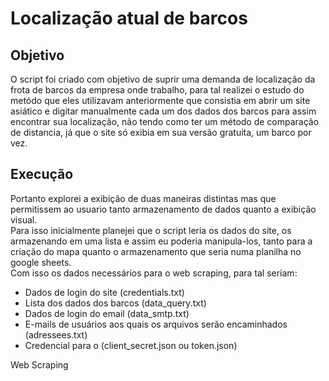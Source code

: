 # Localização atual de barcos

<h2>Objetivo</h2> 
<p>
    O script foi criado com objetivo de suprir uma demanda de localização da frota de barcos da empresa onde trabalho,
    para tal realizei o estudo do metódo que eles utilizavam anteriormente que consistia em abrir um site asiático e digitar manualmente cada 
    um dos dados dos barcos para assim encontrar sua localização, não tendo como ter um método de comparação de distancia, já que o site só exibia em sua 
    versão gratuita, um barco por vez. 
</p>
<h2>Execução</h2>
<p>
    Portanto explorei a exibição de duas maneiras distintas mas que permitissem ao usuario tanto armazenamento de dados quanto a exibição visual. 
    <br>
    Para isso inicialmente planejei que o script leria os dados do site, os armazenando em uma lista e assim eu poderia manipula-los, tanto para a criação do mapa
    quanto o armazenamento que seria numa planilha no google sheets.
    <br>
    Com isso os dados necessários para o web scraping, para tal seriam: 
        <ul>
            <li>Dados de login do site (credentials.txt)</li>
            <li>Lista dos dados dos barcos (data_query.txt)</li>
            <li>Dados de login do email (data_smtp.txt)</li>
            <li>E-mails de usuários aos quais os arquivos serão encaminhados (adressees.txt)</li>
            <li>Credencial para o (client_secret.json ou token.json)</li>
        </ul> 
</p>
Web Scraping
